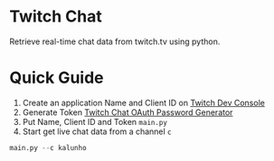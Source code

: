# Twitch Chat
Retrieve real-time chat data from twitch.tv using python.

# Quick Guide

1. Create an application Name and Client ID on [Twitch Dev Console](https://dev.twitch.tv/console)
2. Generate Token [Twitch Chat OAuth Password Generator](https://twitchapps.com/tmi/)
3. Put Name, Client ID and Token `main.py`
4. Start get live chat data from a channel `c`

```python
main.py --c kalunho
```
